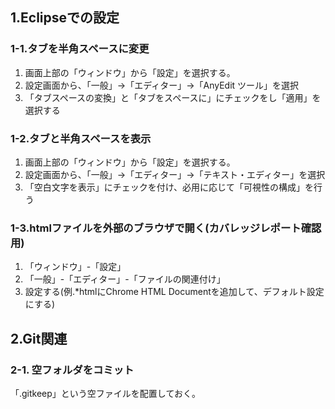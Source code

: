 ## 1.Eclipseでの設定

### 1-1.タブを半角スペースに変更

1. 画面上部の「ウィンドウ」から「設定」を選択する。
2. 設定画面から、「一般」→「エディター」→「AnyEdit ツール」を選択
3. 「タブスペースの変換」と「タブをスペースに」にチェックをし「適用」を選択する

### 1-2.タブと半角スペースを表示

1. 画面上部の「ウィンドウ」から「設定」を選択する。
2. 設定画面から、「一般」→「エディター」→「テキスト・エディター」を選択
3. 「空白文字を表示」にチェックを付け、必用に応じて「可視性の構成」を行う

### 1-3.htmlファイルを外部のブラウザで開く(カバレッジレポート確認用)

1. 「ウィンドウ」-「設定」
2. 「一般」-「エディター」-「ファイルの関連付け」
3. 設定する(例.*htmlにChrome HTML Documentを追加して、デフォルト設定にする)


## 2.Git関連

### 2-1. 空フォルダをコミット

「.gitkeep」という空ファイルを配置しておく。